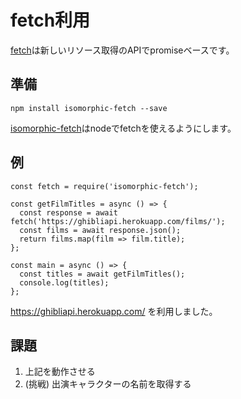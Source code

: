 # fetch利用

[fetch](https://developer.mozilla.org/docs/Web/API/Fetch_API/)は新しいリソース取得のAPIでpromiseベースです。

## 準備

```
npm install isomorphic-fetch --save
```

[isomorphic-fetch](https://github.com/matthew-andrews/isomorphic-fetch)はnodeでfetchを使えるようにします。

## 例

```
const fetch = require('isomorphic-fetch');

const getFilmTitles = async () => {
  const response = await fetch('https://ghibliapi.herokuapp.com/films/');
  const films = await response.json();
  return films.map(film => film.title);
};

const main = async () => {
  const titles = await getFilmTitles();
  console.log(titles);
};
```

https://ghibliapi.herokuapp.com/ を利用しました。

## 課題

1. 上記を動作させる
2. (挑戦) 出演キャラクターの名前を取得する
